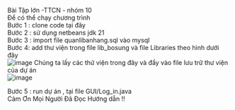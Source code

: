 Bài Tập lớn -TTCN - nhóm 10 <br>
Để có thể chạy chương trình <br>
Bước 1 : clone code tại đây <br>
Bước 2 :  sử dụng netbeans jdk 21 <br>
Bước 3 : import file quanlibanhang.sql vào mysql <br>
Bước 4: add thư viện trong file lib_bosung và file Libraries theo hình dưới đây <br>
![image](https://github.com/PandacoderSE/quanlykhohang/assets/142031035/c016c3c5-bf7b-4fb1-a915-37ade3deb01e)
Chúng ta lấy các thử viện trong đây và đẩy vào file lưu trữ thư viện của dự án <br>
![image](https://github.com/PandacoderSE/quanlykhohang/assets/142031035/e754a01f-bac9-4311-845e-730fb7f3db98) <br>

Bước 5 : run dự án , tại file GUI/Log_in.java <br>
Cảm Ơn Mọi Người Đã Đọc Hướng dẫn !!

